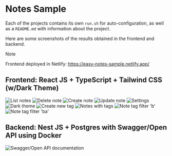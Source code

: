# Notes Sample

Each of the projects contains its own `run.sh` for auto-configuration, as well as a `README.md` with information about the project.

Here are some screenshots of the results obtained in the frontend and backend.

> [!NOTE]
> Frontend deployed in Netlify: https://easy-notes-sample.netlify.app/

## Frontend: React JS + TypeScript + Tailwind CSS (w/Dark Theme)
<img src="https://i.imgur.com/LDPcrNe.png" alt="List notes">
<img src="https://i.imgur.com/YZLnV9f.png" alt="Delete note">
<img src="https://i.imgur.com/GkfmZiH.png" alt="Create note">
<img src="https://i.imgur.com/5WLeZ7X.png" alt="Update note">
<img src="https://i.imgur.com/CB2C4fB.png" alt="Settings">
<img src="https://i.imgur.com/2T0N7L3.png" alt="Dark theme">
<img src="https://i.imgur.com/fOhAsSp.png" alt="Create new tag">
<img src="https://i.imgur.com/pRze1oR.png" alt="Notes with tags">
<img src="https://i.imgur.com/pRze1oR.png" alt="Note tag filter 'b'">
<img src="https://i.imgur.com/zxpjHu0.png" alt="Note tag filter 'ba'">

## Backend: Nest JS + Postgres with Swagger/Open API using Docker
<img src="https://i.imgur.com/SxGVYVi.png" alt="Swagger/Open API documentation">